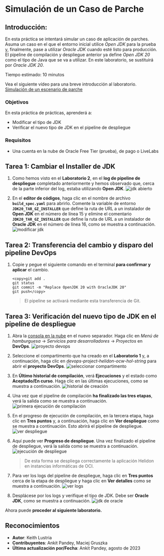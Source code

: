 # Simulación de un Caso de Parche

## Introducción:

En esta práctica se intentará simular un caso de aplicación de parches. Asuma un caso en el que el entorno inicial utilice _Open JDK_ para la prueba y, finalmente, pase a utilizar _Oracle JDK_ cuando esté listo para producción. El pipeline de compilación y despliegue anterior ya define _Open JDK 20_ como el tipo de Java que se va a utilizar. En este laboratorio, se sustituirá por _Oracle JDK 20_.

Tiempo estimado: 10 minutos

Vea el siguiente vídeo para una breve introducción al laboratorio. [Simulación de un escenario de parche](videohub:1_4pecvhmf)

### Objetivos

En esta práctica de prácticas, aprenderá a:

*   Modificar el tipo de JDK
*   Verificar el nuevo tipo de JDK en el pipeline de despliegue

### Requisitos

*   Una cuenta en la nube de Oracle Free Tier (prueba), de pago o LiveLabs

## Tarea 1: Cambiar el Installer de JDK

1.  Como hemos visto en el **Laboratorio 2**, en el **log de pipeline de despliegue** completado anteriormente y hemos observado que, cerca de la parte inferior del log, estaba utilizando **Open JDK**. ![jdk abierto](images/open-jdk.png)
    
2.  En el **editor de códigos**, haga clic en el nombre de archivo **`build_spec.yaml`** para abrirlo. Comente la variable de entorno **`JDK20_TAR_GZ_INSTALLER`** que define la ruta de URL a un instalador de **Open JDK** en el número de línea 15 y elimine el comentario **`JDK20_TAR_GZ_INSTALLER`** que define la ruta de URL a un instalador de **Oracle JDK** en el número de línea 16, como se muestra a continuación. ![modificar jdk](images/modify-jdk.png)
    

## Tarea 2: Transferencia del cambio y disparo del pipeline DevOps

1.  Copie y pegue el siguiente comando en el terminal **para confirmar y aplicar** el cambio.
    
        <copy>git add .
        git status
        git commit -m "Replace OpenJDK 20 with OracleJDK 20"
        git push</copy>
        
    
    > El pipeline se activará mediante esta transferencia de Git.
    

## Tarea 3: Verificación del nuevo tipo de JDK en el pipeline de despliegue

1.  Abra la [consola en la nube](https://cloud.oracle.com/) en el nuevo separador. Haga clic en _Menú de hamburguesa_ -> _Servicios para desarrolladores_ -> _Proyectos_ en **DevOps**. ![proyecto devops](images/devops-project.png)
    
2.  Seleccione el compartimento que ha creado en el **Laboratorio 1** y, a continuación, haga clic en _devops-project-helidon-ocw-hol-string_ para abrir el **proyecto DevOps**. ![seleccionar compartimento](images/select-compartment.png)
    
3.  En **Último historial de compilación**, verá **Ejecuciones** y el estado como **Aceptado/En curso**. Haga clic en las últimas ejecuciones, como se muestra a continuación. ![historial de creación](images/build-history.png)
    
4.  Una vez que el pipeline de compilación **ha finalizado las tres etapas**, verá la salida como se muestra a continuación. ![primera ejecución de compilación](images/build-run-first.png)
    
5.  En el progreso de ejecución de compilación, en la tercera etapa, haga clic en **Tres puntos** y, a continuación, haga clic en **Ver despliegue** como se muestra a continuación. Esto abrirá el pipeline de despliegue. ![ver despliegue](images/view-deployment.png)
    
6.  Aquí puede ver **Progreso de despliegue**. Una vez finalizado el pipeline de despliegue, verá la salida como se muestra a continuación. ![ejecución de despliegue](images/deployment-run.png)
    
    > De esta forma se despliega correctamente la aplicación Helidon en instancias informáticas de OCI.
    
7.  Para ver los logs del pipeline de despliegue, haga clic en **Tres puntos** cerca de la etapa de despliegue y haga clic en **Ver detalles** como se muestra a continuación. ![ver logs](images/view-logs.png)
    
8.  Desplácese por los logs y verifique el tipo de JDK. Debe ser **Oracle JDK**, como se muestra a continuación. ![jdk de oracle](images/oracle-jdk.png)
    

Ahora puede **proceder al siguiente laboratorio.**

## Reconocimientos

*   **Autor**: Keith Lustria
*   **Contribuyentes**: Ankit Pandey, Maciej Gruszka
*   **Última actualización por/Fecha**: Ankit Pandey, agosto de 2023